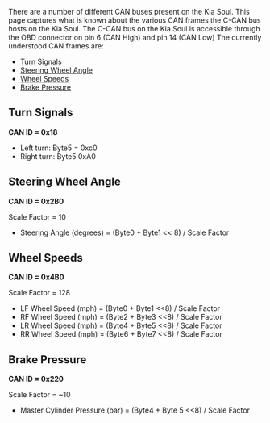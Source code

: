 There are a number of different CAN buses present on the Kia Soul. This page captures what is known about the various CAN frames the C-CAN bus hosts on the Kia Soul. The C-CAN bus on the Kia Soul is accessible through the OBD connector on pin 6 (CAN High) and pin 14 (CAN Low) The currently understood CAN frames are:

* [Turn Signals](#Turn-Signals)
* [Steering Wheel Angle](#Steering-Wheel-Angle)
* [Wheel Speeds](#Wheel-Speeds)
* [Brake Pressure](#Brake-Pressure)

## Turn Signals
**CAN ID = 0x18**

* Left turn: Byte5 = 0xc0
* Right turn: Byte5 0xA0

## Steering Wheel Angle
**CAN ID = 0x2B0**

Scale Factor = 10

* Steering Angle (degrees) = (Byte0 + Byte1 << 8) / Scale Factor

## Wheel Speeds
**CAN ID = 0x4B0**

Scale Factor = 128

* LF Wheel Speed (mph) = (Byte0 + Byte1 <<8) / Scale Factor
* RF Wheel Speed (mph) = (Byte2 + Byte3 <<8) / Scale Factor
* LR Wheel Speed (mph) = (Byte4 + Byte5 <<8) / Scale Factor
* RR Wheel Speed (mph) = (Byte6 + Byte7 <<8) / Scale Factor

## Brake Pressure
**CAN ID = 0x220**

Scale Factor = ~10

* Master Cylinder Pressure (bar) = (Byte4 + Byte 5 <<8) / Scale Factor